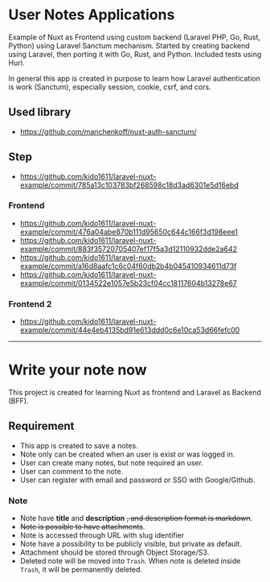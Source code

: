 # User Notes Applications

Example of Nuxt as Frontend using custom backend (Laravel PHP, Go, Rust, Python) using Laravel Sanctum mechanism.
Started by creating backend using Laravel, then porting it with Go, Rust, and Python. Included tests using Hurl.

In general this app is created in purpose to learn how Laravel authentication is work (Sanctum), especially session, cookie, csrf, and cors.

## Used library

- <https://github.com/manchenkoff/nuxt-auth-sanctum/>

## Step

- <https://github.com/kido1611/laravel-nuxt-example/commit/785a13c103783bf268598c18d3ad6301e5d16ebd>

### Frontend

- <https://github.com/kido1611/laravel-nuxt-example/commit/476a04abe870b111d95650c644c166f3d198eee1>
- <https://github.com/kido1611/laravel-nuxt-example/commit/883f35720705407ef17f5a3d12110932dde2a642>
- <https://github.com/kido1611/laravel-nuxt-example/commit/a16d8aafc1c6c04f60db2b4b045410934611d73f>
- <https://github.com/kido1611/laravel-nuxt-example/commit/0134522e1057e5b23cf04cc18117604b13278e67>

### Frontend 2

- <https://github.com/kido1611/laravel-nuxt-example/commit/44e4eb4135bd91e613ddd0c6e10ca53d66fefc00>

---

# Write your note now

This project is created for learning Nuxt as frontend and Laravel as Backend (BFF).

## Requirement

- This app is created to save a notes.
- Note only can be created when an user is exist or was logged in.
- User can create many notes, but note required an user.
- User can comment to the note.
- User can register with email and password or SSO with Google/Github.

### Note

- Note have **title** and **description** ~~, and description format is markdown~~.
- ~~Note is possible to have attachments~~.
- Note is accessed through URL with slug identifier
- Note have a possibility to be publicly visible, but private as default.
- Attachment should be stored through Object Storage/S3.
- Deleted note will be moved into `Trash`. When note is deleted inside `Trash`,
  it will be permanently deleted.
